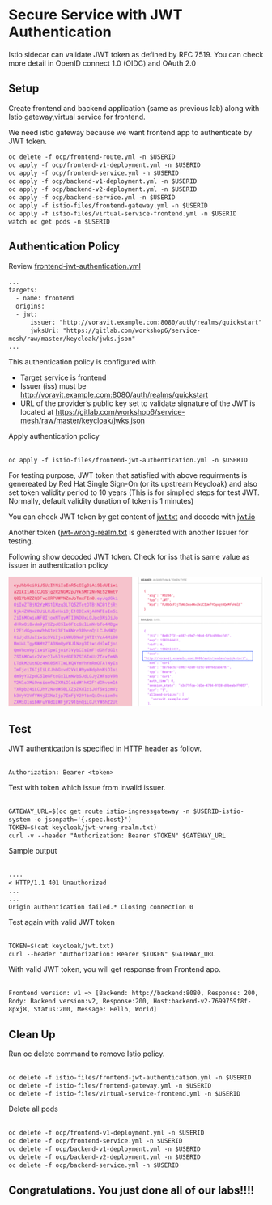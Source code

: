 # Secure Service with JWT Authentication

Istio sidecar can validate JWT token as defined by RFC 7519. You can check more detail in OpenID connect 1.0 (OIDC) and OAuth 2.0


## Setup

Create frontend and backend application (same as previous lab) along with Istio gateway,virtual service for frontend.

We need istio gateway because we want frontend app to authenticate by JWT token.

```
oc delete -f ocp/frontend-route.yml -n $USERID
oc apply -f ocp/frontend-v1-deployment.yml -n $USERID
oc apply -f ocp/frontend-service.yml -n $USERID
oc apply -f ocp/backend-v1-deployment.yml -n $USERID
oc apply -f ocp/backend-v2-deployment.yml -n $USERID
oc apply -f ocp/backend-service.yml -n $USERID
oc apply -f istio-files/frontend-gateway.yml -n $USERID
oc apply -f istio-files/virtual-service-frontend.yml -n $USERID
watch oc get pods -n $USERID

```

## Authentication Policy

Review [frontend-jwt-authentication.yml](../istio-files/frontend-jwt-authentication.yml)

```
...
targets:
  - name: frontend
  origins:
  - jwt:
      issuer: "http://voravit.example.com:8080/auth/realms/quickstart"
      jwksUri: "https://gitlab.com/workshop6/service-mesh/raw/master/keycloak/jwks.json"
...

```

This authentication policy is configured with

* Target service is frontend
* Issuer (iss) must be http://voravit.example.com:8080/auth/realms/quickstart
* URL of the provider’s public key set to validate signature of the JWT is located at https://gitlab.com/workshop6/service-mesh/raw/master/keycloak/jwks.json

Apply authentication policy 

```

oc apply -f istio-files/frontend-jwt-authentication.yml -n $USERID

```

For testing purpose, JWT token that satisfied with above requirments is genereated by Red Hat Single Sign-On (or its upstream Keycloak) and also set token validity period to 10 years (This is for simplied steps for test JWT. Normally, default validity duration of token is 1 minutes)

You can check JWT token by get content of [jwt.txt](../keycloak/jwt.txt) and decode with [jwt.io](http://jwt.io)

Another token ([jwt-wrong-realm.txt](../keycloak/jwt-wrong-realm.txt) is generated with another Issuer for testing.

Following show decoded JWT token. Check for iss that is same value as issuer in authentication policy

![JWT Decoded](../images/jwt-decoded.png)

## Test

JWT authentication is specified in HTTP header as follow.

```

Authorization: Bearer <token>

```

Test with token which issue from invalid issuer.

```

GATEWAY_URL=$(oc get route istio-ingressgateway -n $USERID-istio-system -o jsonpath='{.spec.host}')
TOKEN=$(cat keycloak/jwt-wrong-realm.txt)
curl -v --header "Authorization: Bearer $TOKEN" $GATEWAY_URL

```

Sample output

```

....
< HTTP/1.1 401 Unauthorized
...
...
Origin authentication failed.* Closing connection 0

```

Test again with valid JWT token

```

TOKEN=$(cat keycloak/jwt.txt)
curl --header "Authorization: Bearer $TOKEN" $GATEWAY_URL

```

With valid JWT token, you will get response from Frontend app.

```

Frontend version: v1 => [Backend: http://backend:8080, Response: 200, Body: Backend version:v2, Response:200, Host:backend-v2-7699759f8f-8pxj8, Status:200, Message: Hello, World]

```

## Clean Up

Run oc delete command to remove Istio policy.

```

oc delete -f istio-files/frontend-jwt-authentication.yml -n $USERID
oc delete -f istio-files/frontend-gateway.yml -n $USERID
oc delete -f istio-files/virtual-service-frontend.yml -n $USERID

```

Delete all pods

```

oc delete -f ocp/frontend-v1-deployment.yml -n $USERID
oc delete -f ocp/frontend-service.yml -n $USERID
oc delete -f ocp/backend-v1-deployment.yml -n $USERID
oc delete -f ocp/backend-v2-deployment.yml -n $USERID
oc delete -f ocp/backend-service.yml -n $USERID

```

## Congratulations. You just done all of our labs!!!!